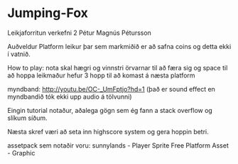 # Jumping-Fox
Leikjaforritun verkefni 2
Pétur Magnús Pétursson

Auðveldur Platform leikur þar sem markmiðið er að safna coins og detta ekki í vatnið.

How to play:
nota skal hægri og vinnstri örvarnar til að færa sig og space til að hoppa
leikmaður hefur 3 hopp til að komast á næsta platform

myndband: http://youtu.be/OC-_UmFptjo?hd=1  (það er sound effect en myndbandið tók ekki upp audio á tölvunni)

Eingin tutorial notaður, aðalega gögn sem ég fann a stack overflow og slíkum síðum.

Næsta skref væri að seta inn highscore system og gera hoppin betri.

assetpack sem notaðir voru:
sunnylands - Player Sprite
Free Platform Asset - Graphic

